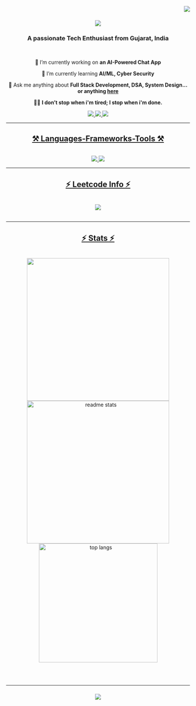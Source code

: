 <img align="right" src="https://visitor-badge.laobi.icu/badge?page_id=SwayamJain8.SwayamJain8" />

<h1 align="center">
    <img src="https://readme-typing-svg.herokuapp.com/?font=Righteous&size=35&center=true&vCenter=true&width=500&height=70&duration=4000&lines=Hi+There!+👋🏻;+I'm+Swayam+Jain!;" />
</h1>

<h3 align="center">A passionate <b>Tech Enthusiast</b> from Gujarat, India</h3>

<br/>

<div align="center">
 
 🔭 I’m currently working on **an AI-Powered Chat App**
 
 🌱 I’m currently learning **AI/ML, Cyber Security**

💬 Ask me anything about **Full Stack Development, DSA, System Design... or anything [here](https://github.com/SwayamJain8/SwayamJain8/issues)**

✍🏻 **I don’t stop when i'm tired; I stop when i'm done.**

 </div>
 
<div align="center"> 
  <a href="mailto:jainswyam4006@gmail.com">
    <img src="https://img.shields.io/badge/Gmail-333333?style=for-the-badge&logo=gmail&logoColor=red" />
  </a>
  <a href="https://linkedin.com/in/swayamjain8" target="_blank">
    <img src="https://img.shields.io/badge/LinkedIn-0077B5?style=for-the-badge&logo=linkedin&logoColor=white" target="_blank" />
  </a>
  <a href="https://swayamjain.netlify.app" target="_blank">
     <img src="https://img.shields.io/badge/Portfolio-FF5722?style=for-the-badge&logo=todoist&logoColor=white" target="_blank" /> 
</div>

 <hr/>
 
<h2 align="center">⚒️ Languages-Frameworks-Tools ⚒️</h2>
<br/>
<div align="center">
    <img src="https://skillicons.dev/icons?i=react,bootstrap,mui,html,css,vscode,github,spring,tailwind,git" />
    <img src="https://skillicons.dev/icons?i=nodejs,python,javascript,typescript,express,appwrite,mongodb,c,java,nextjs,mysql" />
</div>
<hr/>

<div align="center">
  <h2>⚡ Leetcode Info ⚡</h2> 
  <br/>
  <img align="top" flex-grow=1 src="https://leetcard.jacoblin.cool/swayamjain8?theme=dark&font=Nunito&ext=heatmap" /> <br>
</div>

<br/>      
<hr/>

<h2 align="center">⚡ Stats ⚡</h2>
<br>
<div align=center>
  <img width=390 src="https://github-readme-streak-stats-mu-gray.vercel.app?user=SwayamJain8&theme=react"/>
  <img width=390 src="https://github-readme-stats.vercel.app/api?username=SwayamJain8&count_private=true&show_icons=true&theme=react&rank_icon=github&border_radius=10" alt="readme stats" />
  <br/>
  <img width=325 align="center" src="https://github-readme-stats.vercel.app/api/top-langs/?username=SwayamJain8&hide=HTML&langs_count=8&layout=compact&theme=react&border_radius=10&size_weight=0.5&count_weight=0.5&exclude_repo=github-readme-stats" alt="top langs" />
</div>

<br/><br/>

<hr/>

<h3 align="center">
<img src="https://readme-typing-svg.herokuapp.com/?font=Righteous&size=25&center=true&vCenter=true&width=500&height=70&duration=4000&lines=Thanks+for+visiting!+✌🏻;+Shoot+me+a+message+on+Linkedin!;I'm+always+down+to+collab+:)">
</h3>
<br/>
